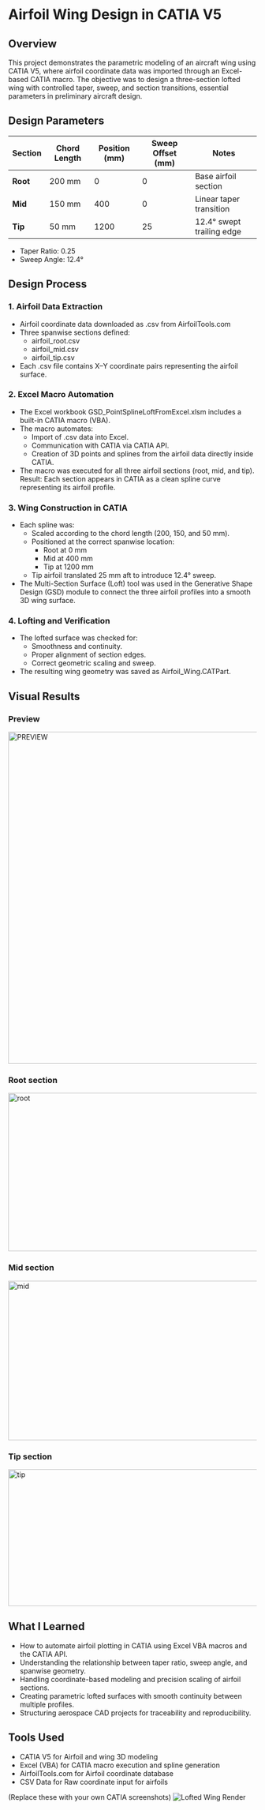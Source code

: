 # Airfoil Wing Design in CATIA V5
## Overview
This project demonstrates the parametric modeling of an aircraft wing using CATIA V5, where airfoil coordinate data was imported through an Excel-based CATIA macro.
The objective was to design a three-section lofted wing with controlled taper, sweep, and section transitions, essential parameters in preliminary aircraft design.

## Design Parameters
| Section  | Chord Length | Position (mm) | Sweep Offset (mm) | Notes                     |
| -------- | ------------ | ------------- | ----------------- | ------------------------- |
| **Root** | 200 mm       | 0             | 0                 | Base airfoil section      |
| **Mid**  | 150 mm       | 400           | 0                 | Linear taper transition   |
| **Tip**  | 50 mm        | 1200          | 25                | 12.4° swept trailing edge |

- Taper Ratio: 0.25
- Sweep Angle: 12.4°

## Design Process
### 1. Airfoil Data Extraction
- Airfoil coordinate data downloaded as .csv from AirfoilTools.com
- Three spanwise sections defined:
    - airfoil_root.csv
    - airfoil_mid.csv
    - airfoil_tip.csv
- Each .csv file contains X–Y coordinate pairs representing the airfoil surface.

### 2. Excel Macro Automation
- The Excel workbook GSD_PointSplineLoftFromExcel.xlsm includes a built-in CATIA macro (VBA).
- The macro automates:
   - Import of .csv data into Excel.
   - Communication with CATIA via CATIA API.
   - Creation of 3D points and splines from the airfoil data directly inside CATIA.
- The macro was executed for all three airfoil sections (root, mid, and tip).
Result: Each section appears in CATIA as a clean spline curve representing its airfoil profile.

### 3. Wing Construction in CATIA
- Each spline was:
    - Scaled according to the chord length (200, 150, and 50 mm).
    - Positioned at the correct spanwise location:
      - Root at 0 mm
      - Mid at 400 mm
      - Tip at 1200 mm
    - Tip airfoil translated 25 mm aft to introduce 12.4° sweep.
- The Multi-Section Surface (Loft) tool was used in the Generative Shape Design (GSD) module to connect the three airfoil profiles into a smooth 3D wing surface.

### 4. Lofting and Verification
- The lofted surface was checked for:
    - Smoothness and continuity.
    - Proper alignment of section edges.
    - Correct geometric scaling and sweep.
- The resulting wing geometry was saved as Airfoil_Wing.CATPart.

## Visual Results
### Preview
<img width="1496" height="673" alt="PREVIEW" src="https://github.com/user-attachments/assets/680f8baa-43c8-4094-8960-dfb85bf8ac79" />

### Root section
<img width="1490" height="321" alt="root" src="https://github.com/user-attachments/assets/36f01e76-025a-46a0-b6cf-f026534e7482" />

### Mid section
<img width="1493" height="323" alt="mid" src="https://github.com/user-attachments/assets/214b7604-7472-40ef-817a-aadcefb3ac13" />

### Tip section
<img width="1246" height="277" alt="tip" src="https://github.com/user-attachments/assets/298cf995-d6af-472a-8f6c-57fbb63bfad0" />

## What I Learned
- How to automate airfoil plotting in CATIA using Excel VBA macros and the CATIA API.
- Understanding the relationship between taper ratio, sweep angle, and spanwise geometry.
- Handling coordinate-based modeling and precision scaling of airfoil sections.
- Creating parametric lofted surfaces with smooth continuity between multiple profiles.
- Structuring aerospace CAD projects for traceability and reproducibility.

## Tools Used
- CATIA V5 for Airfoil and wing 3D modeling
- Excel (VBA) for	CATIA macro execution and spline generation
- AirfoilTools.com for Airfoil coordinate database
- CSV Data for Raw coordinate input for airfoils

(Replace these with your own CATIA screenshots)
![Lofted Wing Render](assets/final_render.png)
